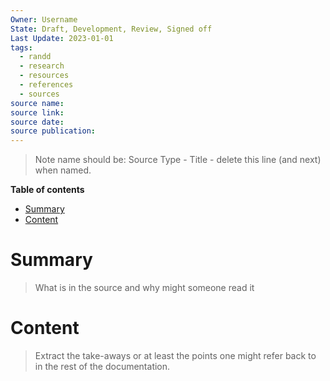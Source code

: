 ```yaml
---
Owner: Username
State: Draft, Development, Review, Signed off
Last Update: 2023-01-01
tags:
  - randd
  - research
  - resources
  - references
  - sources
source name: 
source link: 
source date: 
source publication:
---
```

>Note name should be: Source Type - Title - delete this line (and next) when named.

**Table of contents**
- [Summary](#Summary)
- [Content](#Content)

# Summary
>What is in the source and why might someone read it

# Content
>Extract the take-aways or at least the points one might refer back to in the rest of the documentation.